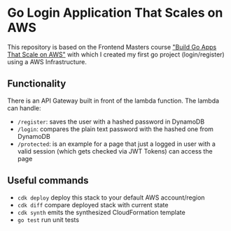 # Go Login Application That Scales on AWS
This repository is based on the Frontend Masters course ["Build Go Apps That Scale on AWS"](https://frontendmasters.com/courses/go-aws/) with which I created my first go project (login/register) using a AWS Infrastructure.

## Functionality
There is an API Gateway built in front of the lambda function. The lambda can handle:
- `/register`: saves the user with a hashed password in DynamoDB
- `/login`: compares the plain text password with the hashed one from DynamoDB
- `/protected`: is an example for a page that just a logged in user with a valid session (which gets checked via JWT Tokens) can access the page

## Useful commands

 * `cdk deploy`      deploy this stack to your default AWS account/region
 * `cdk diff`        compare deployed stack with current state
 * `cdk synth`       emits the synthesized CloudFormation template
 * `go test`         run unit tests
